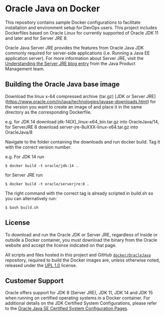 Oracle Java on Docker
=====
This repository contains sample Docker configurations to facilitate installation and environment setup for DevOps users. This project includes Dockerfiles based on Oracle Linux for currently supported of Oracle JDK 11 and later and for Server JRE 8.

Oracle Java Server JRE provides the features from Oracle Java JDK commonly required for server-side applications (i.e. Running a Java EE application server). For more information about Server JRE, visit the [Understanding the Server JRE blog entry](https://blogs.oracle.com/java-platform-group/understanding-the-server-jre) from the Java Product Management team.

## Building the Oracle Java base image
Download the linux x-64 compressed archive (tar.gz) [JDK or Server JRE] (https://www.oracle.com/in/java/technologies/javase-downloads.html) for the version you want to create an image of and place it in the same directory as the corresponding Dockerfile.

e.g. for JDK 14 download jdk-14[X]_linux-x64_bin.tar.gz into OracleJava/14, 
for ServerJRE 8 download server-jre-8uXXX-linux-x64.tar.gz into OracleJava/8

Navigate to the folder containing the downloads and run docker build.  Tag it with the correct version number.

e.g. For JDK 14 run
```
$ docker build -t oracle/jdk:14 .
```

for Server JRE run
```
$ docker build -t oracle/serverjre:8 .
```

The right command with the correct tag is already scripted in build.sh so you can alternatively run:
```
$ bash build.sh
```

## License
To download and run the Oracle JDK or Server JRE, regardless of inside or outside a Docker container, you must download the binary from the Oracle website and accept the license indicated on that page.

All scripts and files hosted in this project and GitHub [`docker/OracleJava`](./) repository, required to build the Docker images are, unless otherwise noted, released under the [UPL 1.0](https://oss.oracle.com/licenses/upl/) license.

## Customer Support
Oracle offers support for JDK 8 (Server JRE), JDK 11, JDK 14 and JDK 15 when running on certified operating systems in a Docker container. For additional details on the JDK Certified System Configurations, please refer to the [Oracle Java SE Certified System Configuration Pages](https://www.oracle.com/technetwork/java/javaseproducts/documentation/index.html#sysconfig).
